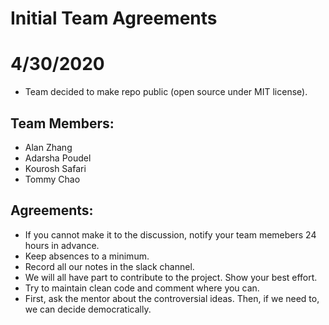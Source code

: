 # Initial Team Agreements

# 4/30/2020

- Team decided to make repo public (open source under MIT license).

## Team Members:

- Alan Zhang
- Adarsha Poudel
- Kourosh Safari
- Tommy Chao

## Agreements:

- If you cannot make it to the discussion, notify your team memebers 24 hours in advance.
- Keep absences to a minimum.
- Record all our notes in the slack channel.
- We will all have part to contribute to the project. Show your best effort.
- Try to maintain clean code and comment where you can.
- First, ask the mentor about the controversial ideas. Then, if we need to, we can decide democratically.
